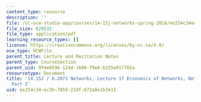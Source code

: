 ```yaml
---
content_type: resource
description: ''
file: /ol-ocw-studio-app/courses/14-15j-networks-spring-2018/ee254c34ec3b785922df672a0e1b3411_MIT14_15JS18_lec17.pdf
file_size: 629532
file_type: application/pdf
learning_resource_types: []
license: https://creativecommons.org/licenses/by-nc-sa/4.0/
ocw_type: OCWFile
parent_title: Lecture and Recitation Notes
parent_type: CourseSection
parent_uid: 9f4e8596-124d-1608-f9e6-b335a917765a
resourcetype: Document
title: '14.15J / 6.207J Networks, Lecture 17 Economics of Networks, Network Effects:
  Part 2'
uid: ee254c34-ec3b-7859-22df-672a0e1b3411
---
```

